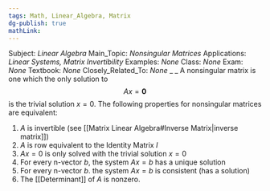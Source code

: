 ```yaml
---
tags: Math, Linear_Algebra, Matrix
dg-publish: true
mathLink: 
---
```

Subject: _Linear Algebra_
Main\_Topic: _Nonsingular Matrices_
Applications: _Linear Systems, Matrix Invertibility_
Examples: _None_
Class: _None_
Exam: _None_
Textbook: _None_
Closely\_Related\_To: _None_
_
_
A nonsingular matrix is one which the only solution to 
$$
Ax=\pmb{0}$$
is the trivial solution $x=0$. The following properties for nonsingular matrices are equivalent:
1. $A$ is invertible (see [[Matrix Linear Algebra#Inverse Matrix|inverse matrix]])
2. $A$ is row equivalent to the Identity Matrix $I$
3. $Ax=0$ is only solved with the trivial solution $x=0$
4. For every n-vector $b$, the system $Ax=b$ has a unique solution
5. For every n-vector $b$. the system $Ax=b$ is consistent (has a solution)
6. The [[Determinant]] of $A$ is nonzero. 